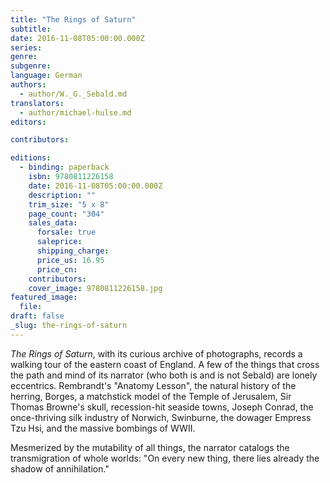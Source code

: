 ```yaml
---
title: "The Rings of Saturn"
subtitle:
date: 2016-11-08T05:00:00.000Z
series:
genre:
subgenre:
language: German
authors:
  - author/W._G._Sebald.md
translators:
  - author/michael-hulse.md
editors:

contributors:

editions:
  - binding: paperback
    isbn: 9780811226158
    date: 2016-11-08T05:00:00.000Z
    description: ""
    trim_size: "5 x 8"
    page_count: "304"
    sales_data:
      forsale: true
      saleprice:
      shipping_charge:
      price_us: 16.95
      price_cn:
    contributors:
    cover_image: 9780811226158.jpg
featured_image:
  file:
draft: false
_slug: the-rings-of-saturn
---
```


*The Rings of Saturn*, with its curious archive of photographs, records a walking tour of the eastern coast of England. A few of the things that cross the path and mind of its narrator (who both is and is not Sebald) are lonely eccentrics. Rembrandt's "Anatomy Lesson", the natural history of the herring, Borges, a matchstick model of the Temple of Jerusalem, Sir Thomas Browne's skull, recession-hit seaside towns, Joseph Conrad, the once-thriving silk industry of Norwich, Swinburne, the dowager Empress Tzu Hsi, and the massive bombings of WWII.

Mesmerized by the mutability of all things, the narrator catalogs the transmigration of whole worlds: "On every new thing, there lies already the shadow of annihilation."

